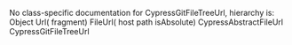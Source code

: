 No class-specific documentation for CypressGitFileTreeUrl, hierarchy is: 
Object
  Url( fragment)
    FileUrl( host path isAbsolute)
      CypressAbstractFileUrl
        CypressGitFileTreeUrl
